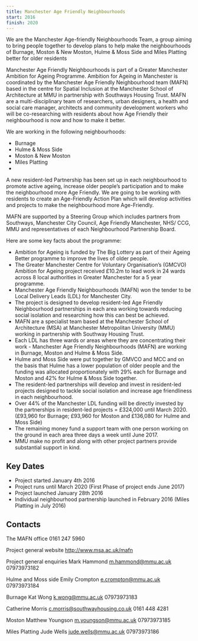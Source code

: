 ```yaml
---
title: Manchester Age Friendly Neighbourhoods
start: 2016
finish: 2020
---
```


We are the Manchester Age-friendly Neighbourhoods Team, a group aiming to bring people together to develop plans to help make the neighbourhoods of Burnage, Moston & New Moston, Hulme & Moss Side and Miles Platting better for older residents

Manchester Age Friendly Neighbourhoods is part of a Greater Manchester Ambition for Ageing Programme. Ambition for Ageing in Manchester is coordinated by the Manchester Age Friendly Neighbourhood team (MAFN) based in the centre for Spatial Inclusion at the Manchester School of Architecture at MMU in partnership with Southways Housing Trust. MAFN are a multi-disciplinary team of researchers, urban designers, a health and social care manager, architects and community development workers who will be co-researching with residents about how Age Friendly their neighbourhood is now and how to make it better.

We are working in the following neighbourhoods:

  * Burnage
  * Hulme & Moss Side
  * Moston & New Moston
  * Miles Platting
  *
A new resident-led Partnership has been set up in each neighbourhood to promote active ageing, increase older people’s participation and to make the neighbourhood more Age Friendly. We are going to be working with residents to create an Age-Friendly Action Plan which will develop activities and projects to make the neighbourhood more Age-Friendly.

MAFN are supported by a Steering Group which includes partners from Southways, Manchester City Council, Age Friendly Manchester, NHS/ CCG, MMU and representatives of each Neighbourhood Partnership Board.

Here are some key facts about the programme:

  * Ambition for Ageing is funded by The Big Lottery as part of their Ageing Better programme to improve the lives of older people.
  * The Greater Manchester Centre for Voluntary Organisation’s (GMCVO) Ambition for Ageing project received £10.2m to lead work in 24 wards across 8 local authorities in Greater Manchester for a 5 year programme.
  * Manchester Age Friendly Neighbourhoods (MAFN) won the tender to be Local Delivery Leads (LDL) for Manchester City.
  * The project is designed to develop resident-led Age Friendly Neighbourhood partnerships in each area working towards reducing social isolation and researching how this can best be achieved.
  * MAFN are a specialist team based at the Manchester School of Architecture (MSA) at Manchester Metropolitan University (MMU) working in partnership with Southway Housing Trust.
  * Each LDL has three wards or areas where they are concentrating their work - Manchester Age Friendly Neighbourhoods (MAFN) are working in Burnage, Moston and Hulme & Moss Side.
  * Hulme and Moss Side were put together by GMVCO and MCC and on the basis that Hulme has a lower population of older people and the funding was allocated proportionately with 29% each for Burnage and Moston and 42% for Hulme & Moss Side together.
  * The resident-led partnerships will develop and invest in resident-led projects designed to tackle social isolation and increase age friendliness in each neighbourhood.
  * Over 44% of the Manchester LDL funding will be directly invested by the partnerships in resident-led projects = £324,000 until March 2020. (£93,960 for Burnage; £93,960 for Moston and £136,080 for Hulme and Moss Side)
  * The remaining money fund a support team with one person working on the ground in each area three days a week until June 2017.
  * MMU make no profit and along with other project partners provide substantial support in kind.

## Key Dates

 * Project started January 4th 2016
 * Project runs until March 2020 (First Phase of project ends June 2017)
 * Project launched January 28th 2016
 * Individual neighbourhood partnership launched in February 2016 (Miles Platting in July 2016)

## Contacts

The MAFN office
0161 247 5960

Project general website
http://www.msa.ac.uk/mafn

Project general enquiries
Mark Hammond m.hammond@mmu.ac.uk
07973973182

Hulme and Moss side
Emily Crompton
e.crompton@mmu.ac.uk
07973973184

Burnage
Kat Wong
k.wong@mmu.ac.uk
07973973183

Catherine Morris
c.morris@southwayhousing.co.uk
0161 448 4281

Moston
Matthew Youngson
m.youngson@mmu.ac.uk
07973973185

Miles Platting
Jude Wells
jude.wells@mmu.ac.uk
07973973186
